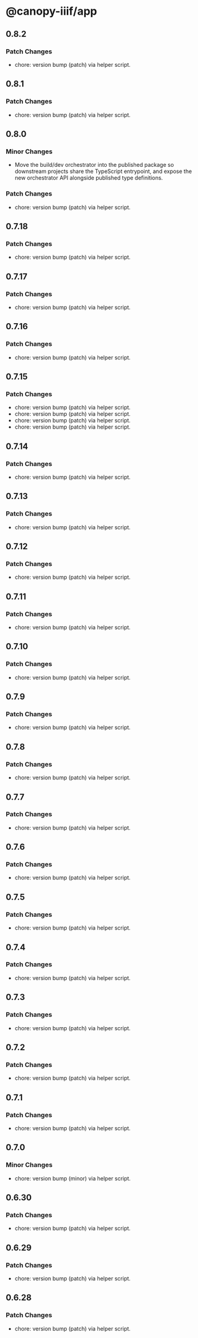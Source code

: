 # @canopy-iiif/app

## 0.8.2

### Patch Changes

- chore: version bump (patch) via helper script.

## 0.8.1

### Patch Changes

- chore: version bump (patch) via helper script.

## 0.8.0

### Minor Changes

- Move the build/dev orchestrator into the published package so downstream
  projects share the TypeScript entrypoint, and expose the new orchestrator
  API alongside published type definitions.

### Patch Changes

- chore: version bump (patch) via helper script.

## 0.7.18

### Patch Changes

- chore: version bump (patch) via helper script.

## 0.7.17

### Patch Changes

- chore: version bump (patch) via helper script.

## 0.7.16

### Patch Changes

- chore: version bump (patch) via helper script.

## 0.7.15

### Patch Changes

- chore: version bump (patch) via helper script.
- chore: version bump (patch) via helper script.
- chore: version bump (patch) via helper script.
- chore: version bump (patch) via helper script.

## 0.7.14

### Patch Changes

- chore: version bump (patch) via helper script.

## 0.7.13

### Patch Changes

- chore: version bump (patch) via helper script.

## 0.7.12

### Patch Changes

- chore: version bump (patch) via helper script.

## 0.7.11

### Patch Changes

- chore: version bump (patch) via helper script.

## 0.7.10

### Patch Changes

- chore: version bump (patch) via helper script.

## 0.7.9

### Patch Changes

- chore: version bump (patch) via helper script.

## 0.7.8

### Patch Changes

- chore: version bump (patch) via helper script.

## 0.7.7

### Patch Changes

- chore: version bump (patch) via helper script.

## 0.7.6

### Patch Changes

- chore: version bump (patch) via helper script.

## 0.7.5

### Patch Changes

- chore: version bump (patch) via helper script.

## 0.7.4

### Patch Changes

- chore: version bump (patch) via helper script.

## 0.7.3

### Patch Changes

- chore: version bump (patch) via helper script.

## 0.7.2

### Patch Changes

- chore: version bump (patch) via helper script.

## 0.7.1

### Patch Changes

- chore: version bump (patch) via helper script.

## 0.7.0

### Minor Changes

- chore: version bump (minor) via helper script.

## 0.6.30

### Patch Changes

- chore: version bump (patch) via helper script.

## 0.6.29

### Patch Changes

- chore: version bump (patch) via helper script.

## 0.6.28

### Patch Changes

- chore: version bump (patch) via helper script.
